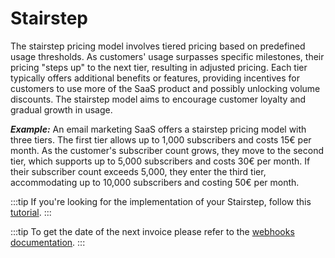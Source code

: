 # Stairstep

The stairstep pricing model involves tiered pricing based on predefined usage thresholds. As customers' usage surpasses specific milestones, their pricing "steps up" to the next tier, resulting in adjusted pricing. Each tier typically offers additional benefits or features, providing incentives for customers to use more of the SaaS product and possibly unlocking volume discounts. The stairstep model aims to encourage customer loyalty and gradual growth in usage.

**_Example:_**
An email marketing SaaS offers a stairstep pricing model with three tiers. The first tier allows up to 1,000 subscribers and costs 15€ per month. As the customer's subscriber count grows, they move to the second tier, which supports up to 5,000 subscribers and costs 30€ per month. If their subscriber count exceeds 5,000, they enter the third tier, accommodating up to 10,000 subscribers and costing 50€ per month.

:::tip
If you're looking for the implementation of your Stairstep, follow this [tutorial](../../4-how-tos/1-stairstep/README.md).
:::

:::tip
To get the date of the next invoice please refer to the [webhooks documentation](../../6-references/1-webhook/README.md#subscription).
:::
